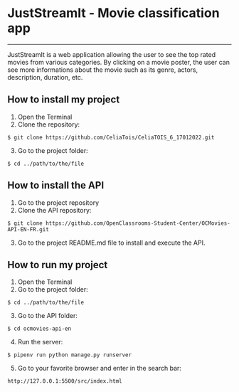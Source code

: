 # JustStreamIt - Movie classification app

---

JustStreamIt is a web application allowing the user to see the top rated movies from various categories. By clicking on a movie poster, the user can see more informations about the movie such as its genre, actors, description, duration, etc.

## How to install my project

1. Open the Terminal
2. Clone the repository:

```
$ git clone https://github.com/CeliaTois/CeliaTOIS_6_17012022.git
```

3. Go to the project folder:

```
$ cd ../path/to/the/file
```

## How to install the API

1. Go to the project repository
2. Clone the API repository:

```
$ git clone https://github.com/OpenClassrooms-Student-Center/OCMovies-API-EN-FR.git
```

3. Go to the project README.md file to install and execute the API.

## How to run my project

1. Open the Terminal
2. Go to the project folder:

```
$ cd ../path/to/the/file
```

3. Go to the API folder:

```
$ cd ocmovies-api-en
```

4. Run the server:

```
$ pipenv run python manage.py runserver
```

5. Go to your favorite browser and enter in the search bar:

```
http://127.0.0.1:5500/src/index.html
```
